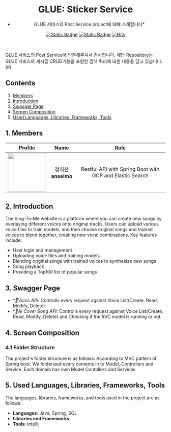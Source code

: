 <div align="center">

# GLUE: Sticker Service

* GLUE 서비스의 Post Service project에 대해 소개합니다*

[![Static Badge](https://img.shields.io/badge/language-english-red)](./README.md) [![Static Badge](https://img.shields.io/badge/language-korean-blue)](./README-KR.md) [![Hits](https://hits.seeyoufarm.com/api/count/incr/badge.svg?url=https%3A%2F%2Fgithub.com%2FSinging-voice-conversion%2Fsingtome-model&count_bg=%23E3E30F&title_bg=%23555555&icon=&icon_color=%23E7E7E7&title=hits&edge_flat=false)](https://hits.seeyoufarm.com)

</div>

<br>

GLUE 서비스의 Post Service에 방문해주셔서 감사합니다. 해당 Repository는 GLUE 서비스의 게시글 CRUD기능을 포함한 검색 쿼리에 대한 내용을 담고 있습니다. 
(#). 
<br>

<div align="center">

</div>

## Contents
1. [Members](#1-members)
2. [Introduction](#2-introduction)
3. [Swagger Page](#3-screen-planning-figma)
4. [Screen Composition](#4-screen-composition)
5. [Used Languages, Libraries, Frameworks, Tools](#5-used-languages-libraries-frameworks-tools)

## 1. Members
| Profile | Name | Role |
| :---: | :---: | :---: |
| <a href="https://github.com/anselmo228"><img src="https://avatars.githubusercontent.com/u/24919880?v=4" height="120px"></a> | 정희찬 <br> **anselmo**| Restful API with Spring Boot with GCP and Elastic Search|

## **2. Introduction**

The Sing-To-Me website is a platform where you can create new songs by overlaying different voices onto original tracks. Users can upload various voice files to train models, and then choose original songs and trained voices to blend together, creating new vocal combinations. Key features include:

- User login and management
- Uploading voice files and training models
- Blending original songs with trained voices to synthesize new songs
- Song playback
- Providing a Top100 list of popular songs

## **3. Swagger Page**

- **Voice API*: Controlls every request against Voice List(Create, Read, Modify, Delete)
- **AI Cover Song API*: Controlls every request against Voice List(Create, Read, Modify, Delete) and Checking if the RVC model is running or not.


## **4. Screen Composition**

### **4.1 Folder Structure**

The project's folder structure is as follows:
According to MVC pattern of Spring boot. We folderized every contents in to Model, Controllers and Service.
Each domain has own Model Contollers and Services.

## **5. Used Languages, Libraries, Frameworks, Tools**

The languages, libraries, frameworks, and tools used in the project are as follows:

- **Languages**: Java, Spring, SQL 
- **Libraries and Frameworks**: 
- **Tools**: Intellij
